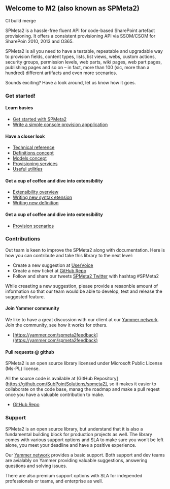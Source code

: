 ﻿---
Title: 'SPMeta2 Home'
Tile: true
TileTitle: 'M2 (SPMeta2)'
TileOrder: 10
Hidden : false
TileLink: true
TileLinkOrder: 5
TileDescription: 'Hassle-free SharePoint artifact provisioning framework for SP2010, SP2013 and O365.'
---
## Welcome to M2 (also known as SPMeta2) 

CI build merge

SPMeta2 is a hassle-free fluent API for code-based SharePoint artefact provisioning.
It offers a consistent provisioning API via SSOM/CSOM for SharePoin 2010, 2013 and O365.

SPMeta2 is all you need to have a testable, repeatable and upgradable way to provision fields, content types, lists, list views, webs,
custom actions, security groups, permission levels, web parts, wiki pages, web part pages, publishing pages and so on – in fact,
more than 100 (sic, more than a hundred) different artifacts and even more scenarios.

Sounds exciting? Have a look around, let us know how it goes.

### Get started!

#### Learn basics
* [Get started with SPMeta2](/spmeta2/getting-started)
* [Write a simple console provision appplication](/spmeta2/getting-started/writing-console-app)

#### Have a closer look
* [Technical reference](/spmeta2/reference)
* [Definitions concept](/spmeta2/reference/definitions)
* [Models concept](/spmeta2/reference/models)
* [Provisioning services](/spmeta2/reference/provisionservices)
* [Useful utilities](/spmeta2/reference/utils/)

#### Get a cup of coffee and dive into extensibility
* [Extensibility overview](/spmeta2/extensibility)
* [Writing new syntax etension](/spmeta2/extensibility/custom-syntax)
* [Writing new definition](/spmeta2/extensibility/custom-definition)

#### Get a cup of coffee and dive into extensibility
* [Provision scenarios](/spmeta2/scenarios)

### Contributions
Out team is keen to improve the SPMeta2 along with documentation. Here is how you can contribute and take this library to the next level:

* Create a new suggestion at [UserVoice](https://subpointsolutions.uservoice.com)
* Create a new ticket at [GitHub Repo](https://github.com/SubPointSolutions/spmeta2)
* Follow and share our tweets [SPMeta2 Twitter](https://twitter.com/spmeta2) with hashtag #SPMeta2

While creaeting a new suggestion, please provide a resaonble amount of information so that our team would be able to develop, test and release the suggested feature.

#### Join Yammer community

We like to have a great discussion with our client at our [Yammer network](https://yammer.com/spmeta2feedback).
Join the community, see how it works for others.

* [https://yammer.com/spmeta2feedback](https://yammer.com/spmeta2feedback)

#### Pull requests @ github

SPMeta2 is an open source library licensed under Microsoft Public License (Ms-PL) license.

All the source code is available at (GitHub Repository](https://github.com/SubPointSolutions/spmeta2], so it makes it easier to collaborate on the code base, manag the roadmap and make a pull reqest once you have a valuable contribution to make.

* [GitHub Repo](https://github.com/SubPointSolutions/spmeta2)

### Support
SPMeta2 is an open source library, but understand that it is also a fundamental building block for production projects as well.
The library comes with various support options and SLA to make sure you won’t be left alone, you meet your deadline and have a positive experience.

Our [Yammer network](https://yammer.com/spmeta2feedback) provides a basic support. Both support and dev teams are avialably on Yammer providing valuable suggestions, answering questions and solving issues.

There are also premium support options with SLA for independed professionals or teams, and enterprise as well.